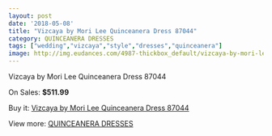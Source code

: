 ```yaml
---
layout: post
date: '2018-05-08'
title: "Vizcaya by Mori Lee Quinceanera Dress 87044"
category: QUINCEANERA DRESSES
tags: ["wedding","vizcaya","style","dresses","quinceanera"]
image: http://img.eudances.com/4987-thickbox_default/vizcaya-by-mori-lee-quinceanera-dress-87044.jpg
---
```

Vizcaya by Mori Lee Quinceanera Dress 87044

On Sales: **$511.99**
<a href="https://www.eudances.com/en/quinceanera-dresses/1683-vizcaya-by-mori-lee-quinceanera-dress-87044.html"><amp-img layout="responsive" width="600" height="600" src="//img.eudances.com/4987-thickbox_default/vizcaya-by-mori-lee-quinceanera-dress-87044.jpg" alt="Vizcaya by Mori Lee Quinceanera Dress 87044 0" /></a>
<a href="https://www.eudances.com/en/quinceanera-dresses/1683-vizcaya-by-mori-lee-quinceanera-dress-87044.html"><amp-img layout="responsive" width="600" height="600" src="//img.eudances.com/4988-thickbox_default/vizcaya-by-mori-lee-quinceanera-dress-87044.jpg" alt="Vizcaya by Mori Lee Quinceanera Dress 87044 1" /></a>

Buy it: [Vizcaya by Mori Lee Quinceanera Dress 87044](https://www.eudances.com/en/quinceanera-dresses/1683-vizcaya-by-mori-lee-quinceanera-dress-87044.html "Vizcaya by Mori Lee Quinceanera Dress 87044")

View more: [QUINCEANERA DRESSES](https://www.eudances.com/en/17-quinceanera-dresses "QUINCEANERA DRESSES")